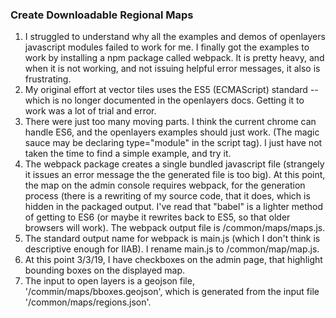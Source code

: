 ### Create Downloadable Regional Maps ###
1. I struggled to understand why all the examples and demos of openlayers javascript modules failed to work for me. I finally got the examples to work by installing a npm package called webpack. It is pretty heavy, and when it is not working, and not issuing helpful error messages, it also is frustrating.
2. My original effort at vector tiles uses the ES5 (ECMAScript) standard -- which is no longer documented in the openlayers docs. Getting it to work was a lot of trial and error.
3. There were just too many moving parts. I think the current chrome can handle ES6, and the openlayers examples should just work. (The magic sauce may be declaring type="module" in the script tag). I just have not taken the time to find a simple example, and try it.
4. The webpack package creates a single bundled javascript file (strangely it issues an error message the the generated file is too big). At this point, the map on the admin console requires webpack, for the generation process (there is a rewriting of my source code, that it does, which is hidden in the packaged output. I've read that "babel" is a lighter method of getting to ES6 (or maybe it rewrites back to ES5, so that older browsers will work). The webpack output file is /common/maps/maps.js.
4. The standard output name for webpack is main.js (which I don't think is descriptive enough for IIAB). I rename main.js to /common/map/map.js.
5. At this point 3/3/19, I have checkboxes on the admin page, that highlight bounding boxes on the displayed map.
6. The input to open layers is a geojson file, '/commin/maps/bboxes.geojson', which is generated from the input file '/common/maps/regions.json'.
